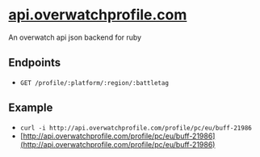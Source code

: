 # [api.overwatchprofile.com](http://api.overwatchprofile.com)

An overwatch api json backend for ruby

## Endpoints
- `GET /profile/:platform/:region/:battletag`

## Example
- `curl -i http://api.overwatchprofile.com/profile/pc/eu/buff-21986`
- [http://api.overwatchprofile.com/profile/pc/eu/buff-21986](http://api.overwatchprofile.com/profile/pc/eu/buff-21986)
